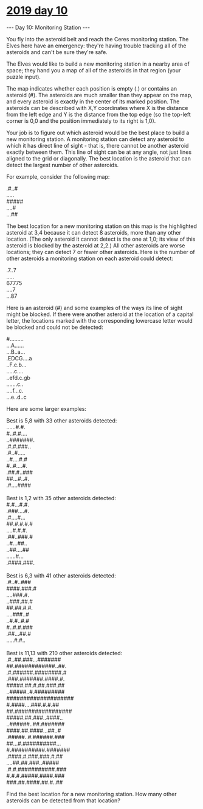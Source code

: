 # [2019 day 10](https://adventofcode.com/2019/day/10)

--- Day 10: Monitoring Station ---

You fly into the asteroid belt and reach the Ceres monitoring station.  The Elves here have an emergency: they're having trouble tracking all of the asteroids and can't be sure they're safe.



The Elves would like to build a new monitoring station in a nearby area of space; they hand you a map of all of the asteroids in that region (your puzzle input).



The map indicates whether each position is empty (.) or contains an asteroid (#).  The asteroids are much smaller than they appear on the map, and every asteroid is exactly in the center of its marked position.  The asteroids can be described with X,Y coordinates where X is the distance from the left edge and Y is the distance from the top edge (so the top-left corner is 0,0 and the position immediately to its right is 1,0).



Your job is to figure out which asteroid would be the best place to build a new monitoring station. A monitoring station can detect any asteroid to which it has direct line of sight - that is, there cannot be another asteroid exactly between them. This line of sight can be at any angle, not just lines aligned to the grid or diagonally. The best location is the asteroid that can detect the largest number of other asteroids.



For example, consider the following map:



.#..#\
.....\
#####\
....#\
...##



The best location for a new monitoring station on this map is the highlighted asteroid at 3,4 because it can detect 8 asteroids, more than any other location. (The only asteroid it cannot detect is the one at 1,0; its view of this asteroid is blocked by the asteroid at 2,2.) All other asteroids are worse locations; they can detect 7 or fewer other asteroids. Here is the number of other asteroids a monitoring station on each asteroid could detect:



.7..7\
.....\
67775\
....7\
...87



Here is an asteroid (#) and some examples of the ways its line of sight might be blocked. If there were another asteroid at the location of a capital letter, the locations marked with the corresponding lowercase letter would be blocked and could not be detected:



#.........\
...A......\
...B..a...\
.EDCG....a\
..F.c.b...\
.....c....\
..efd.c.gb\
.......c..\
....f...c.\
...e..d..c



Here are some larger examples:



Best is 5,8 with 33 other asteroids detected:\
......#.#.\
#..#.#....\
..#######.\
.#.#.###..\
.#..#.....\
..#....#.#\
#..#....#.\
.##.#..###\
##...#..#.\
.#....####\
\
Best is 1,2 with 35 other asteroids detected:\
#.#...#.#.\
.###....#.\
.#....#...\
##.#.#.#.#\
....#.#.#.\
.##..###.#\
..#...##..\
..##....##\
......#...\
.####.###.\
\
Best is 6,3 with 41 other asteroids detected:\
.#..#..###\
####.###.#\
....###.#.\
..###.##.#\
##.##.#.#.\
....###..#\
..#.#..#.#\
#..#.#.###\
.##...##.#\
.....#.#..\
\
Best is 11,13 with 210 other asteroids detected:\
.#..##.###...#######\
##.############..##.\
.#.######.########.#\
.###.#######.####.#.\
#####.##.#.##.###.##\
..#####..#.#########\
####################\
#.####....###.#.#.##\
##.#################\
#####.##.###..####..\
..######..##.#######\
####.##.####...##..#\
.#####..#.######.###\
##...#.##########...\
#.##########.#######\
.####.#.###.###.#.##\
....##.##.###..#####\
.#.#.###########.###\
#.#.#.#####.####.###\
###.##.####.##.#..##



Find the best location for a new monitoring station.  How many other asteroids can be detected from that location?



